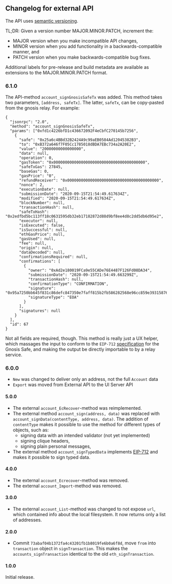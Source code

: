 ## Changelog for external API

The API uses [semantic versioning](https://semver.org/).

TL;DR: Given a version number MAJOR.MINOR.PATCH, increment the:

* MAJOR version when you make incompatible API changes,
* MINOR version when you add functionality in a backwards-compatible manner, and
* PATCH version when you make backwards-compatible bug fixes.

Additional labels for pre-release and build metadata are available as extensions to the MAJOR.MINOR.PATCH format.

### 6.1.0

The API-method `account_signGnosisSafeTx` was added. This method takes two parameters, 
`[address, safeTx]`. The latter, `safeTx`, can be copy-pasted from the gnosis relay. For example: 

```
{
  "jsonrpc": "2.0",
  "method": "account_signGnosisSafeTx",
  "params": ["0xfd1c4226bfD1c436672092F4eCbfC270145b7256",
    {
      "safe": "0x25a6c4BBd32B2424A9c99aEB0584Ad12045382B3",
      "to": "0xB372a646f7F05Cc1785018dBDA7EBc734a2A20E2",
      "value": "20000000000000000",
      "data": null,
      "operation": 0,
      "gasToken": "0x0000000000000000000000000000000000000000",
      "safeTxGas": 27845,
      "baseGas": 0,
      "gasPrice": "0",
      "refundReceiver": "0x0000000000000000000000000000000000000000",
      "nonce": 2,
      "executionDate": null,
      "submissionDate": "2020-09-15T21:54:49.617634Z",
      "modified": "2020-09-15T21:54:49.617634Z",
      "blockNumber": null,
      "transactionHash": null,
      "safeTxHash": "0x2edfbd5bc113ff18c0631595db32eb17182872d88d9bf8ee4d8c2dd5db6d95e2",
      "executor": null,
      "isExecuted": false,
      "isSuccessful": null,
      "ethGasPrice": null,
      "gasUsed": null,
      "fee": null,
      "origin": null,
      "dataDecoded": null,
      "confirmationsRequired": null,
      "confirmations": [
        {
          "owner": "0xAd2e180019FCa9e55CADe76E4487F126Fd08DA34",
          "submissionDate": "2020-09-15T21:54:49.663299Z",
          "transactionHash": null,
          "confirmationType": "CONFIRMATION",
          "signature": "0x95a7250bb645f831c86defc847350e7faff815b2fb586282568e96cc859e39315876db20a2eed5f7a0412906ec5ab57652a6f645ad4833f345bda059b9da2b821c",
          "signatureType": "EOA"
        }
      ],
      "signatures": null
    }
  ],
  "id": 67
}
```

Not all fields are required, though. This method is really just a UX helper, which massages the 
input to conform to the `EIP-712` [specification](https://docs.gnosis.io/safe/docs/contracts_tx_execution/#transaction-hash) 
for the Gnosis Safe, and making the output be directly importable to by a relay service. 


### 6.0.0

* `New` was changed to deliver only an address, not the full `Account` data
* `Export` was moved from External API to the UI Server API

#### 5.0.0

* The external `account_EcRecover`-method was reimplemented.
* The external method `account_sign(address, data)` was replaced with `account_signData(contentType, address, data)`.
The addition of `contentType` makes it possible to use the method for different types of objects, such as:
  * signing data with an intended validator (not yet implemented)
  * signing clique headers,
  * signing plain personal messages,
* The external method `account_signTypedData` implements [EIP-712](https://github.com/acent/EIPs/blob/master/EIPS/eip-712.md) and makes it possible to sign typed data.

#### 4.0.0

* The external `account_Ecrecover`-method was removed.
* The external `account_Import`-method was removed.

#### 3.0.0

* The external `account_List`-method was changed to not expose `url`, which contained info about the local filesystem. It now returns only a list of addresses.

#### 2.0.0

* Commit `73abaf04b1372fa4c43201fb1b8019fe6b0a6f8d`, move `from` into `transaction` object in `signTransaction`. This
makes the `accounts_signTransaction` identical to the old `eth_signTransaction`.


#### 1.0.0

Initial release.
